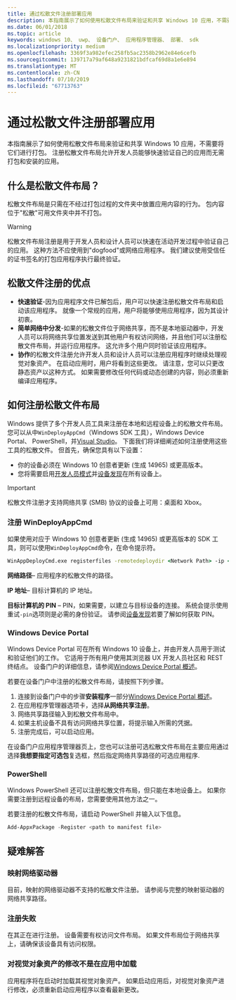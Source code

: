 ```yaml
---
title: 通过松散文件注册部署应用
description: 本指南展示了如何使用松散文件布局来验证和共享 Windows 10 应用，不需要将它们进行打包。
ms.date: 06/01/2018
ms.topic: article
keywords: windows 10、 uwp、 设备门户、 应用程序管理器、 部署、 sdk
ms.localizationpriority: medium
ms.openlocfilehash: 3369f3a982efec258fb5ac2358b2962e84e6cefb
ms.sourcegitcommit: 139717a79af648a9231821bdfcaf69d8a1e6e894
ms.translationtype: MT
ms.contentlocale: zh-CN
ms.lasthandoff: 07/10/2019
ms.locfileid: "67713763"
---
```

# <a name="deploy-an-app-through-loose-file-registration"></a>通过松散文件注册部署应用 

本指南展示了如何使用松散文件布局来验证和共享 Windows 10 应用，不需要将它们进行打包。 注册松散文件布局允许开发人员能够快速验证自己的应用而无需打包和安装的应用。 

## <a name="what-is-a-loose-file-layout"></a>什么是松散文件布局？

松散文件布局是只需在不经过打包过程的文件夹中放置应用内容的行为。 包内容位于"松散"可用文件夹中并不打包。 

> [!WARNING]
> 松散文件布局注册是用于开发人员和设计人员可以快速在活动开发过程中验证自己的应用。 这种方法不应使用到"dogfood"或网络应用程序。 我们建议使用受信任的证书签名的打包应用程序执行最终验证。 

## <a name="advantages-of-loose-file-registration"></a>松散文件注册的优点

- **快速验证**-因为应用程序文件已解包后，用户可以快速注册松散文件布局和启动该应用程序。 就像一个常规的应用，用户将能够使用应用程序，因为其设计初衷。 
- **简单网络中分发**-如果的松散文件位于网络共享，而不是本地驱动器中，开发人员可以将网络共享位置发送到其他用户有权访问网络，并且他们可以注册松散文件布局，并运行应用程序。 这允许多个用户同时验证该应用程序。 
- **协作**的松散文件注册允许开发人员和设计人员可以注册应用程序时继续处理视觉对象资产。 在启动应用时，用户将看到这些更改。 请注意，您可以只更改静态资产以这种方式。 如果需要修改任何代码或动态创建的内容，则必须重新编译应用程序。

## <a name="how-to-register-a-loose-file-layout"></a>如何注册松散文件布局

Windows 提供了多个开发人员工具来注册在本地和远程设备上的松散文件布局。 您可以从中`WinDeployAppCmd`（Windows SDK 工具），Windows Device Portal、 PowerShell，并[Visual Studio](https://docs.microsoft.com/windows/uwp/debug-test-perf/deploying-and-debugging-uwp-apps#register-layout-from-network)。 下面我们将详细阐述如何注册使用这些工具的松散文件。 但首先，确保您具有以下设置：

- 你的设备必须在 Windows 10 创意者更新 (生成 14965) 或更高版本。
- 您将需要启用[开发人员模式](https://docs.microsoft.com/windows/uwp/get-started/enable-your-device-for-development)并[设备发现](https://docs.microsoft.com/en-us/windows/uwp/get-started/enable-your-device-for-development#device-discovery)在所有设备上。

> [!IMPORTANT]
> 松散文件注册才支持网络共享 (SMB) 协议的设备上可用：桌面和 Xbox。 

### <a name="register-with-windeployappcmd"></a>注册 WinDeployAppCmd

如果使用对应于 Windows 10 创意者更新 (生成 14965) 或更高版本的 SDK 工具，则可以使用`WinDeployAppCmd`命令，在命令提示符。

```cmd
WinAppDeployCmd.exe registerfiles -remotedeploydir <Network Path> -ip <IP Address> -pin <target machine PIN>
```

**网络路径**– 应用程序的松散文件的路径。

**IP 地址**– 目标计算机的 IP 地址。

**目标计算机的 PIN** – PIN，如果需要，以建立与目标设备的连接。 系统会提示使用重试`-pin`选项则是必需的身份验证。 请参阅[设备发现](https://docs.microsoft.com/windows/uwp/get-started/enable-your-device-for-development#device-discovery)若要了解如何获取 PIN。

### <a name="windows-device-portal"></a>Windows Device Portal

Windows Device Portal 可在所有 Windows 10 设备上，并由开发人员用于测试和验证他们的工作。 它适用于所有用户使用其浏览器 UX 开发人员社区和 REST 终结点。 设备门户的详细信息，请参阅[Windows Device Portal 概述](device-portal.md)。

若要在设备门户中注册的松散文件布局，请按照下列步骤。

1. 连接到设备门户中的步骤**安装程序**一部分[Windows Device Portal 概述](device-portal.md)。
1. 在应用程序管理器选项卡，选择**从网络共享注册**。
1. 网络共享路径输入到松散文件布局中。 
1. 如果主机设备不具有访问网络共享位置，将提示输入所需的凭据。
1. 注册完成后，可以启动应用。

在设备门户应用程序管理器页上，您也可以注册可选松散文件布局在主要应用通过选择**我想要指定可选包**复选框，然后指定网络共享路径的可选应用程序. 

### <a name="powershell"></a>PowerShell 

Windows PowerShell 还可以注册松散文件布局，但只能在本地设备上。 如果你需要注册到远程设备的布局，您需要使用其他方法之一。 

若要注册的松散文件布局，请启动 PowerShell 并输入以下信息。

```PowerShell
Add-AppxPackage -Register <path to manifest file>
```

## <a name="troubleshooting"></a>疑难解答

### <a name="mapped-network-drives"></a>映射网络驱动器
目前，映射的网络驱动器不支持的松散文件注册。 请参阅与完整的映射驱动器的网络共享路径。

### <a name="registration-failure"></a>注册失败
在其正在进行注册。 设备需要有权访问文件布局。 如果文件布局位于网络共享上，请确保该设备具有访问权限。 

### <a name="modifications-to-visual-assets-arent-being-loaded-in-the-app"></a>对视觉对象资产的修改不是在应用中加载 
应用程序将在启动时加载其视觉对象资产。 如果启动应用后，对视觉对象资产进行修改，必须重新启动应用程序以查看最新更改。
